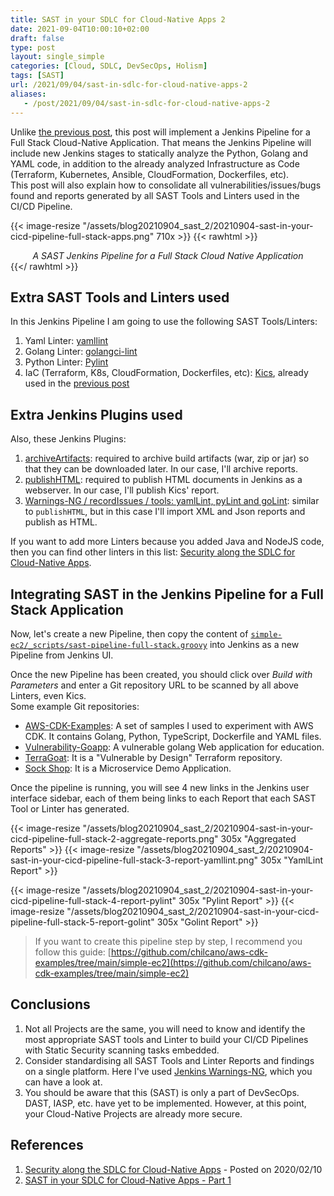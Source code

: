 ```yaml
---
title: SAST in your SDLC for Cloud-Native Apps 2
date: 2021-09-04T10:00:10+02:00
draft: false
type: post
layout: single_simple
categories: [Cloud, SDLC, DevSecOps, Holism]
tags: [SAST]
url: /2021/09/04/sast-in-sdlc-for-cloud-native-apps-2
aliases: 
   - /post/2021/09/04/sast-in-sdlc-for-cloud-native-apps-2
---
```


Unlike [the previous post](/2021/07/06/sast-in-sdlc-for-cloud-native-apps/), this post will implement a Jenkins Pipeline for a Full Stack Cloud-Native Application. That means the Jenkins Pipeline
will include new Jenkins stages to statically analyze the Python, Golang and YAML code, in addition to the already analyzed Infrastructure as Code (Terraform, Kubernetes, Ansible, CloudFormation, Dockerfiles, etc).   
This post will also explain how to consolidate all vulnerabilities/issues/bugs found and reports generated by all SAST Tools and Linters used in the CI/CD Pipeline.

{{< image-resize "/assets/blog20210904_sast_2/20210904-sast-in-your-cicd-pipeline-full-stack-apps.png" 710x >}}
{{< rawhtml >}}
<i><center>A SAST Jenkins Pipeline for a Full Stack Cloud Native Application</center></i>
{{</ rawhtml >}}

<!--more--> 

## Extra SAST Tools and Linters used

In this Jenkins Pipeline I am going to use the following SAST Tools/Linters:

1. Yaml Linter: [yamllint](https://github.com/adrienverge/yamllint)
2. Golang Linter: [golangci-lint](https://github.com/golangci/golangci-lint)
3. Python Linter: [Pylint](https://www.pylint.org)
4. IaC (Terraform, K8s, CloudFormation, Dockerfiles, etc): [Kics](https://github.com/checkmarx/kics), already used in the [previous post](/2021/07/06/sast-in-sdlc-for-cloud-native-apps/)

## Extra Jenkins Plugins used

Also, these Jenkins Plugins:
1. [archiveArtifacts](https://www.jenkins.io/doc/pipeline/steps/core): required to archive build artifacts (war, zip or jar) so that they can be downloaded later. In our case, I'll archive reports.
2. [publishHTML](https://www.jenkins.io/doc/pipeline/steps/htmlpublisher): required to publish HTML documents in Jenkins as a webserver. In our case, I'll publish Kics' report.
3. [Warnings-NG / recordIssues / tools: yamlLint, pyLint and goLint](https://www.jenkins.io/doc/pipeline/steps/warnings-ng): similar to `publishHTML`, but in this case I'll import XML and Json reports and publish as HTML.

If you want to add more Linters because you added Java and NodeJS code, then you can find other linters in this list: [Security along the SDLC for Cloud-Native Apps](/2020/02/10/security-along-the-container-based-sdlc/#oss-sec-list).

## Integrating SAST in the Jenkins Pipeline for a Full Stack Application

Now, let's create a new Pipeline, then copy the content of [`simple-ec2/_scripts/sast-pipeline-full-stack.groovy`](../simple-ec2/_scripts/sast-pipeline-full-stack.groovy) into Jenkins as a new Pipeline from Jenkins UI. 

Once the new Pipeline has been created, you should click over *Build with Parameters* and enter a Git repository URL to be scanned by all above Linters, even Kics.   
Some example Git repositories:
* [AWS-CDK-Examples](https://github.com/chilcano/aws-cdk-examples.git): A set of samples I used to experiment with AWS CDK. It contains Golang, Python, TypeScript, Dockerfile and YAML files.
* [Vulnerability-Goapp](https://github.com/Hardw01f/vulnerability-goapp.git): A vulnerable golang Web application for education.
* [TerraGoat](https://github.com/bridgecrewio/terragoat.git): It is a "Vulnerable by Design" Terraform repository.
* [Sock Shop](https://github.com/microservices-demo/microservices-demo.git): It is a Microservice Demo Application.

Once the pipeline is running, you will see 4 new links in the Jenkins user interface sidebar, each of them being links to each Report that each SAST Tool or Linter has generated.

{{< image-resize "/assets/blog20210904_sast_2/20210904-sast-in-your-cicd-pipeline-full-stack-2-aggregate-reports.png" 305x "Aggregated Reports" >}} 
{{< image-resize "/assets/blog20210904_sast_2/20210904-sast-in-your-cicd-pipeline-full-stack-3-report-yamllint.png" 305x "YamlLint Report" >}} 

{{< image-resize "/assets/blog20210904_sast_2/20210904-sast-in-your-cicd-pipeline-full-stack-4-report-pylint" 305x "Pylint Report" >}} 
{{< image-resize "/assets/blog20210904_sast_2/20210904-sast-in-your-cicd-pipeline-full-stack-5-report-golint" 305x "Golint Report" >}} 
 
> If you want to create this pipeline step by step, I recommend you follow this guide: 
> [https://github.com/chilcano/aws-cdk-examples/tree/main/simple-ec2](https://github.com/chilcano/aws-cdk-examples/tree/main/simple-ec2)


## Conclusions

1. Not all Projects are the same, you will need to know and identify the most appropriate SAST tools and Linter to build your CI/CD Pipelines with Static Security scanning tasks embedded. 
2. Consider standardising all SAST Tools and Linter Reports and findings on a single platform. Here I've used [Jenkins Warnings-NG](https://www.jenkins.io/doc/pipeline/steps/warnings-ng), which you can have a look at.
3. You should be aware that this (SAST) is only a part of DevSecOps. DAST, IASP, etc. have yet to be implemented. However, at this point, your Cloud-Native Projects are already more secure.

## References

1. [Security along the SDLC for Cloud-Native Apps](/2020/02/10/security-along-the-container-based-sdlc/#oss-sec-list) - Posted on 2020/02/10
2. [SAST in your SDLC for Cloud-Native Apps - Part 1](/2021/07/06/sast-in-sdlc-for-cloud-native-apps/)
